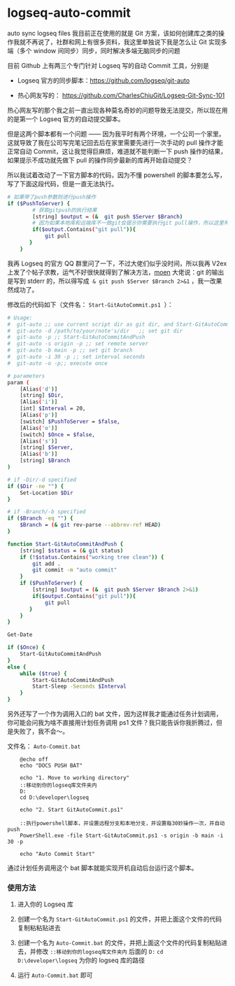 # logseq-auto-commit
auto sync logseq files
我目前正在使用的就是 Git 方案，该如何创建库之类的操作我就不再说了，社群和网上有很多资料，我这里单独说下我是怎么让 Git 实现多端（多个 window 间同步）同步，同时解决多端无脑同步的问题

目前 Github 上有两三个专门针对 Logseq 写的自动 Commit 工具，分别是

*   Logseq 官方的同步脚本：<https://github.com/logseq/git-auto>

*   热心网友写的： <https://github.com/CharlesChiuGit/Logseq-Git-Sync-101>

热心网友写的那个我之前一直出现各种莫名奇妙的问题导致无法提交，所以现在用的是第一个 Logseq 官方的自动提交脚本。

但是这两个脚本都有一个问题 —— 因为我平时有两个环境，一个公司一个家里。这就导致了我在公司写完笔记回去后在家里需要先进行一次手动的 pull 操作才能正常自动 Commit，这让我觉得巨麻烦，难道就不能判断一下 push 操作的结果，如果提示不成功就先做下 pull 的操作同步最新的库再开始自动提交？

所以我试着改动了一下官方脚本的代码，因为不懂 powershell 的脚本要怎么写，写了下面这段代码，但是一直无法执行。

```bash
# 如果带了push参数则进行push操作
if ($PushToServer) {
		# 获取gitpush的执行结果
        [string] $output = (&  git push $Server $Branch)
        # 因为如果本地库和远端库不一致git会提示你需要执行git pull操作，所以这里判断一下执行结果里面有没有git pull，如果有则执行git pull操作
        if($output.Contains("git pull")){
            git pull
       }
    }
```

我再 Logseq 的官方 QQ 群里问了一下，不过大佬们似乎没时间，所以我再 V2ex 上发了个帖子求教，运气不好很快就得到了解决方法，[moen](https://www.v2ex.com/member/moen) 大佬说：git 的输出是写到 stderr 的，所以得写成  `& git push $Server $Branch 2>&1` ，我一改果然成功了。

修改后的代码如下（文件名： `Start-GitAutoCommit.ps1`  ）：

```bash
# Usage:
#  git-auto ;; use current script dir as git dir, and Start-GitAutoCommitAnoPpush.
#  git-auto -d /path/to/your/note's/dir   ;; set git dir
#  git-auto -p ;; Start-GitAutoCommitAndPush
#  git-auto -s origin -p ;; set remote server
#  git-auto -b main -p ;; set git branch
#  git-auto -i 30 -p ;; set interval seconds
#  git-auto -o -p;; execute once

# parameters
param (
    [Alias('d')]
    [string] $Dir,
    [Alias('i')]
    [int] $Interval = 20,
    [Alias('p')]
    [switch] $PushToServer = $false,
    [Alias('o')]
    [switch] $Once = $false,
    [Alias('s')]
    [string] $Server,
    [Alias('b')]
    [string] $Branch
)

# if -Dir/-d specified
if ($Dir -ne "") {
    Set-Location $Dir
}

# if -Branch/-b specified
if ($Branch -eq "") {
    $Branch = (& git rev-parse --abbrev-ref HEAD)
}

function Start-GitAutoCommitAndPush {
    [string] $status = (& git status)
    if (!$status.Contains("working tree clean")) {
        git add .
        git commit -m "auto commit"
    }
    if ($PushToServer) {
        [string] $output = (&  git push $Server $Branch 2>&1)        
        if($output.Contains("git pull")){
            git pull
       }
    }
}

Get-Date

if ($Once) {
    Start-GitAutoCommitAndPush
}
else {
    while ($true) {
        Start-GitAutoCommitAndPush
        Start-Sleep -Seconds $Interval
    }
}
```

另外还写了一个作为调用入口的 bat 文件，因为这样我才能通过任务计划调用，你可能会问我为啥不直接用计划任务调用 ps1 文件？我只能告诉你我折腾过，但是失败了，我不会～。

文件名： `Auto-Commit.bat`  

```
    @echo off
    echo "DOCS PUSH BAT"

    echo "1. Move to working directory" 
    ::移动到你的logseq库文件夹内
    D:
    cd D:\developer\logseq
     
    echo "2. Start GitAutoCommit.ps1"

    ::执行powershell脚本，并设置远程分支和本地分支，并设置每30妙操作一次，并自动push
    PowerShell.exe -file Start-GitAutoCommit.ps1 -s origin -b main -i 30 -p
     
    echo "Auto Commit Start"
```

通过计划任务调用这个 bat 脚本就能实现开机自动后台运行这个脚本。

### 使用方法

1.  进入你的 Logseq 库

2.  创建一个名为 `Start-GitAutoCommit.ps1` 的文件，并把上面这个文件的代码复制粘粘贴进去

3.  创建一个名为 `Auto-Commit.bat` 的文件，并把上面这个文件的代码复制粘贴进去，并修改 `::移动到你的logseq库文件夹内` 后面的 `D:` `cd D:\developer\logseq` 为你的 logseq 库的路径

4.  运行 `Auto-Commit.bat` 即可

